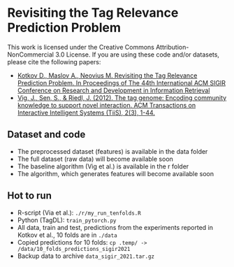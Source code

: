 # Revisiting the Tag Relevance Prediction Problem

This work is licensed under the Creative Commons Attribution-NonCommercial 3.0 License. If you are using these code and/or datasets, please cite the following papers:

- [Kotkov D., Maslov A., Neovius M. Revisiting the Tag Relevance Prediction Problem. In Proceedings of The 44th International ACM SIGIR Conference on Research and Development in Information Retrieval](https://www.researchgate.net/publication/351347450_Revisiting_the_Tag_Relevance_Prediction_Problem)
- [Vig, J., Sen, S., & Riedl, J. (2012). The tag genome: Encoding community knowledge to support novel interaction. ACM Transactions on Interactive Intelligent Systems (TiiS), 2(3), 1-44.](https://dl.acm.org/doi/abs/10.1145/2362394.2362395)

## Dataset and code

- The preprocessed dataset (features) is available in the data folder
- The full dataset (raw data) will become available soon
- The baseline algorithm (Vig et al.) is available in the r folder
- The algorithm, which generates features will become available soon


## Hot to run


- R-script (Via et al.): `./r/my_run_tenfolds.R`
- Python (TagDL): `train_pytorch.py`
- All data, train and test, predictions from the experiments reported in Kotkov et al., 10 folds are in `./data`
- Copied predictions for 10 folds: `cp .temp/ -> /data/10_folds_predictions_sigir2021`
- Backup data to archive `data_sigir_2021.tar.gz`

